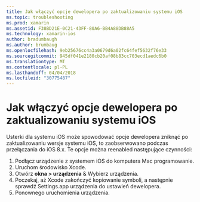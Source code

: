 ```yaml
---
title: Jak włączyć opcje dewelopera po zaktualizowaniu systemu iOS
ms.topic: troubleshooting
ms.prod: xamarin
ms.assetid: F38BD21E-0C21-43FF-80A6-BB4A88DB88A5
ms.technology: xamarin-ios
author: bradumbaugh
ms.author: brumbaug
ms.openlocfilehash: 9eb25676cc4a3a0679d6a02fc64fef5632f76e33
ms.sourcegitcommit: 945df041e2180cb20af08b83cc703ecd1aedc6b0
ms.translationtype: MT
ms.contentlocale: pl-PL
ms.lasthandoff: 04/04/2018
ms.locfileid: "30775487"
---
```

# <a name="how-can-i-reenable-developer-options-after-updating-ios"></a>Jak włączyć opcje dewelopera po zaktualizowaniu systemu iOS

Usterki dla systemu iOS może spowodować opcje dewelopera zniknąć po zaktualizowaniu wersje systemu iOS, to zaobserwowano podczas przełączania do iOS 8.x. Te opcje można reenabled następujące czynności:

1. Podłącz urządzenie z systemem iOS do komputera Mac programowanie.
2. Uruchom środowisko Xcode.
3. Otwórz **okna > urządzenia** & Wybierz urządzenia.
4. Poczekaj, aż Xcode zakończyć kopiowanie symboli, a następnie sprawdź Settings.app urządzenia do ustawień dewelopera.
5. Ponownego uruchomienia urządzenia.

